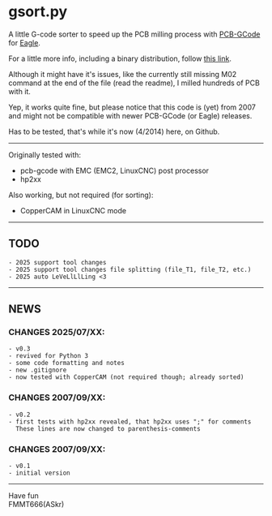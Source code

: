 gsort.py
========

A little G-code sorter to speed up the PCB milling process with [PCB-GCode][1] for [Eagle][2].

For a little more info, including a binary distribution, follow [this link][3]. 

Although it might have it's issues, like the currently still missing M02 command at the end of the
file (read the readme), I milled hundreds of PCB with it.

Yep, it works quite fine, but please notice that this code is (yet) from 2007 and might not
be compatible with newer PCB-GCode (or Eagle) releases.

Has to be tested, that's while it's now (4/2014) here, on Github.


----------------------------------------------------------------------------------------------

Originally tested with:

 - pcb-gcode with EMC (EMC2, LinuxCNC) post processor
 - hp2xx

 Also working, but not required (for sorting):

 - CopperCAM in LinuxCNC mode


---
## TODO
    - 2025 support tool changes
    - 2025 support tool changes file splitting (file_T1, file_T2, etc.)
    - 2025 auto LeVeLlLlLing <3


---
## NEWS

### CHANGES 2025/07/XX:
    - v0.3
    - revived for Python 3
    - some code formatting and notes
    - new .gitignore
    - now tested with CopperCAM (not required though; already sorted)


### CHANGES 2007/09/XX:
    - v0.2
    - first tests with hp2xx revealed, that hp2xx uses ";" for comments
      These lines are now changed to parenthesis-comments


### CHANGES 2007/09/XX:
    - v0.1
    - initial version



---
Have fun  
FMMT666(ASkr)  


[1]: http://www.pcbgcode.org/
[2]: http://www.cadsoft.de
[3]: http://www.askrprojects.net/software/gsort.html
